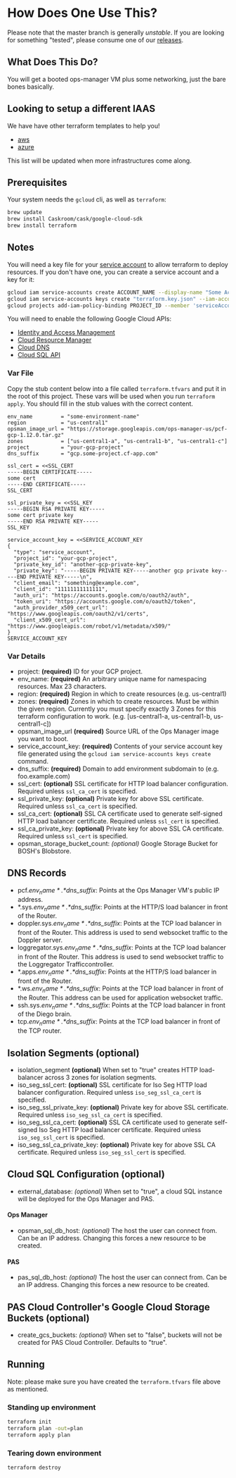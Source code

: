 # How Does One Use This?

Please note that the master branch is generally *unstable*. If you are looking for something
"tested", please consume one of our [releases](https://github.com/pivotal-cf/terraforming-gcp/releases).

## What Does This Do?

You will get a booted ops-manager VM plus some networking, just the bare bones basically.

## Looking to setup a different IAAS

We have have other terraform templates to help you!

- [aws](https://github.com/pivotal-cf/terraforming-aws)
- [azure](https://github.com/pivotal-cf/terraforming-azure)

This list will be updated when more infrastructures come along.

## Prerequisites

Your system needs the `gcloud` cli, as well as `terraform`:

```bash
brew update
brew install Caskroom/cask/google-cloud-sdk
brew install terraform
```

## Notes

You will need a key file for your [service account](https://cloud.google.com/iam/docs/service-accounts)
to allow terraform to deploy resources. If you don't have one, you can create a service account and a key for it:

```bash
gcloud iam service-accounts create ACCOUNT_NAME --display-name "Some Account Name"
gcloud iam service-accounts keys create "terraform.key.json" --iam-account "ACCOUNT_NAME@PROJECT_ID.iam.gserviceaccount.com"
gcloud projects add-iam-policy-binding PROJECT_ID --member 'serviceAccount:ACCOUNT_NAME@PROJECT_ID.iam.gserviceaccount.com' --role 'roles/owner'
```

You will need to enable the following Google Cloud APIs:
- [Identity and Access Management](https://console.developers.google.com/apis/api/iam.googleapis.com)
- [Cloud Resource Manager](https://console.developers.google.com/apis/api/cloudresourcemanager.googleapis.com/)
- [Cloud DNS](https://console.developers.google.com/apis/api/dns/overview)
- [Cloud SQL API](https://console.developers.google.com/apis/api/sqladmin/overview)

### Var File

Copy the stub content below into a file called `terraform.tfvars` and put it in the root of this project.
These vars will be used when you run `terraform  apply`.
You should fill in the stub values with the correct content.

```hcl
env_name         = "some-environment-name"
region           = "us-central1"
opsman_image_url = "https://storage.googleapis.com/ops-manager-us/pcf-gcp-1.12.0.tar.gz"
zones            = ["us-central1-a", "us-central1-b", "us-central1-c"]
project          = "your-gcp-project"
dns_suffix       = "gcp.some-project.cf-app.com"

ssl_cert = <<SSL_CERT
-----BEGIN CERTIFICATE-----
some cert
-----END CERTIFICATE-----
SSL_CERT

ssl_private_key = <<SSL_KEY
-----BEGIN RSA PRIVATE KEY-----
some cert private key
-----END RSA PRIVATE KEY-----
SSL_KEY

service_account_key = <<SERVICE_ACCOUNT_KEY
{
  "type": "service_account",
  "project_id": "your-gcp-project",
  "private_key_id": "another-gcp-private-key",
  "private_key": "-----BEGIN PRIVATE KEY-----another gcp private key-----END PRIVATE KEY-----\n",
  "client_email": "something@example.com",
  "client_id": "11111111111111",
  "auth_uri": "https://accounts.google.com/o/oauth2/auth",
  "token_uri": "https://accounts.google.com/o/oauth2/token",
  "auth_provider_x509_cert_url": "https://www.googleapis.com/oauth2/v1/certs",
  "client_x509_cert_url": "https://www.googleapis.com/robot/v1/metadata/x509/"
}
SERVICE_ACCOUNT_KEY
```

### Var Details
- project: **(required)** ID for your GCP project.
- env_name: **(required)** An arbitrary unique name for namespacing resources. Max 23 characters.
- region: **(required)** Region in which to create resources (e.g. us-central1)
- zones: **(required)** Zones in which to create resources. Must be within the given region. Currently you must specify exactly 3 Zones for this terraform configuration to work. (e.g. [us-central1-a, us-central1-b, us-central1-c])
- opsman_image_url **(required)** Source URL of the Ops Manager image you want to boot.
- service_account_key: **(required)** Contents of your service account key file generated using the `gcloud iam service-accounts keys create` command.
- dns_suffix: **(required)** Domain to add environment subdomain to (e.g. foo.example.com)
- ssl_cert: **(optional)** SSL certificate for HTTP load balancer configuration. Required unless `ssl_ca_cert` is specified.
- ssl_private_key: **(optional)** Private key for above SSL certificate. Required unless `ssl_ca_cert` is specified.
- ssl_ca_cert: **(optional)** SSL CA certificate used to generate self-signed HTTP load balancer certificate. Required unless `ssl_cert` is specified.
- ssl_ca_private_key: **(optional)** Private key for above SSL CA certificate. Required unless `ssl_cert` is specified.
- opsman_storage_bucket_count: *(optional)* Google Storage Bucket for BOSH's Blobstore.

## DNS Records
- pcf.*$env_name*.*$dns_suffix*: Points at the Ops Manager VM's public IP address.
- \*.sys.*$env_name*.*$dns_suffix*: Points at the HTTP/S load balancer in front of the Router.
- doppler.sys.*$env_name*.*$dns_suffix*: Points at the TCP load balancer in front of the Router. This address is used to send websocket traffic to the Doppler server.
- loggregator.sys.*$env_name*.*$dns_suffix*: Points at the TCP load balancer in front of the Router. This address is used to send websocket traffic to the Loggregator Trafficcontroller.
- \*.apps.*$env_name*.*$dns_suffix*: Points at the HTTP/S load balancer in front of the Router.
- \*.ws.*$env_name*.*$dns_suffix*: Points at the TCP load balancer in front of the Router. This address can be used for application websocket traffic.
- ssh.sys.*$env_name*.*$dns_suffix*: Points at the TCP load balancer in front of the Diego brain.
- tcp.*$env_name*.*$dns_suffix*: Points at the TCP load balancer in front of the TCP router.

## Isolation Segments (optional)
- isolation_segment **(optional)** When set to "true" creates HTTP load-balancer across 3 zones for isolation segments.
- iso_seg_ssl_cert: **(optional)** SSL certificate for Iso Seg HTTP load balancer configuration. Required unless `iso_seg_ssl_ca_cert` is specified.
- iso_seg_ssl_private_key: **(optional)** Private key for above SSL certificate. Required unless `iso_seg_ssl_ca_cert` is specified.
- iso_seg_ssl_ca_cert: **(optional)** SSL CA certificate used to generate self-signed Iso Seg HTTP load balancer certificate. Required unless `iso_seg_ssl_cert` is specified.
- iso_seg_ssl_ca_private_key: **(optional)** Private key for above SSL CA certificate. Required unless `iso_seg_ssl_cert` is specified.

## Cloud SQL Configuration (optional)
- external_database: *(optional)* When set to "true", a cloud SQL instance will be deployed for the Ops Manager and PAS.

#### Ops Manager
- opsman_sql_db_host: *(optional)* The host the user can connect from. Can be an IP address. Changing this forces a new resource to be created.

#### PAS
- pas_sql_db_host: *(optional)* The host the user can connect from. Can be an IP address. Changing this forces a new resource to be created.

## PAS Cloud Controller's Google Cloud Storage Buckets (optional)
- create_gcs_buckets: *(optional)* When set to "false", buckets will not be created for PAS Cloud Controller. Defaults to "true".

## Running

Note: please make sure you have created the `terraform.tfvars` file above as mentioned.

### Standing up environment

```bash
terraform init
terraform plan -out=plan
terraform apply plan
```

### Tearing down environment

```bash
terraform destroy
```
